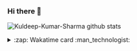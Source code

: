 ### Hi there 👋

![Kuldeep-Kumar-Sharma github stats](https://github-readme-stats.vercel.app/api?username=Kuldeep-Kumar-Sharma&show_icons=true)

<details>
  <summary>:zap: Wakatime card :man_technologist: </summary>
 
### Stats
  [![willianrod's wakatime stats](https://github-readme-stats.vercel.app/api/wakatime?username=Kuldeep-Kumar-Sharma)](https://github.com/Kuldeep-Kumar-Sharma/github-readme-stats)

<details>
  <summary>:zap: Top Langs :man_technologist: </summary>
 
### Stats
  ![Top Langs](https://github-readme-stats.vercel.app/api/top-langs/?username=Kuldeep-Kumar-Sharma&layout=compact)

**Kuldeep-Kumar-Sharma/Kuldeep-Kumar-Sharma**

<!-- Here are some ideas to get you started: -->

✔️ [Connect with me on LinkedIn](https://www.linkedin.com/in/kuldeep-kumar-9a127676/)
✔️ [Follow me on Medium](https://medium.com/@sharman94kuldeep)
❓ [Stack Overflow](https://stackoverflow.com/users/7618720/kuldeep-kumar)
📈 [Git Memory](https://gitmemory.com/Kuldeep-Kumar-Sharma)

<!-- - 🔭 I’m currently working on Chatbots with Nodejs
- 🌱 I’m currently learning Full Stack Programming
- 👯 I’m looking to collaborate on new
- 🤔 I’m looking for help with ...
- 💬 Ask me about ...
- 📫 How to reach me: ...0
- 😄 Pronouns: ...
- ⚡ Fun fact: ... -->
